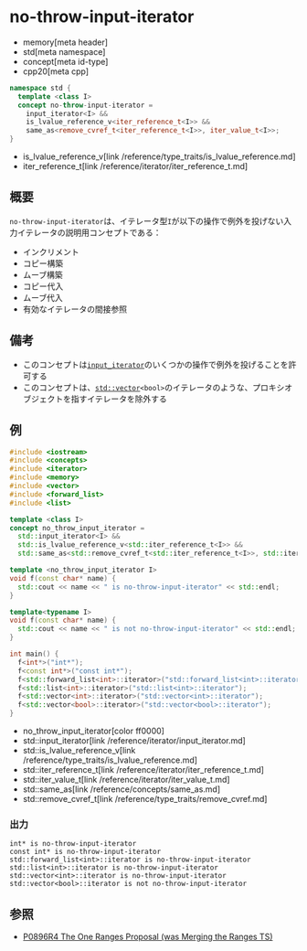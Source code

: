 # no-throw-input-iterator
* memory[meta header]
* std[meta namespace]
* concept[meta id-type]
* cpp20[meta cpp]

```cpp
namespace std {
  template <class I>
  concept no-throw-input-iterator =
    input_iterator<I> &&
    is_lvalue_reference_v<iter_reference_t<I>> &&
    same_as<remove_cvref_t<iter_reference_t<I>>, iter_value_t<I>>;
}
```
* is_lvalue_reference_v[link /reference/type_traits/is_lvalue_reference.md]
* iter_reference_t[link /reference/iterator/iter_reference_t.md]

## 概要

`no-throw-input-iterator`は、イテレータ型`I`が以下の操作で例外を投げない入力イテレータの説明用コンセプトである：

- インクリメント
- コピー構築
- ムーブ構築
- コピー代入
- ムーブ代入
- 有効なイテレータの間接参照


## 備考
- このコンセプトは[`input_iterator`](/reference/iterator/input_iterator.md)のいくつかの操作で例外を投げることを許可する
- このコンセプトは、[`std::vector`](/reference/vector/vector.md)`<bool>`のイテレータのような、プロキシオブジェクトを指すイテレータを除外する


## 例
```cpp example
#include <iostream>
#include <concepts>
#include <iterator>
#include <memory>
#include <vector>
#include <forward_list>
#include <list>

template <class I>
concept no_throw_input_iterator =
  std::input_iterator<I> &&
  std::is_lvalue_reference_v<std::iter_reference_t<I>> &&
  std::same_as<std::remove_cvref_t<std::iter_reference_t<I>>, std::iter_value_t<I>>;

template <no_throw_input_iterator I>
void f(const char* name) {
  std::cout << name << " is no-throw-input-iterator" << std::endl;
}

template<typename I>
void f(const char* name) {
  std::cout << name << " is not no-throw-input-iterator" << std::endl;
}

int main() {
  f<int*>("int*");
  f<const int*>("const int*");
  f<std::forward_list<int>::iterator>("std::forward_list<int>::iterator");
  f<std::list<int>::iterator>("std::list<int>::iterator");
  f<std::vector<int>::iterator>("std::vector<int>::iterator");
  f<std::vector<bool>::iterator>("std::vector<bool>::iterator");
}
```
* no_throw_input_iterator[color ff0000]
* std::input_iterator[link /reference/iterator/input_iterator.md]
* std::is_lvalue_reference_v[link /reference/type_traits/is_lvalue_reference.md]
* std::iter_reference_t[link /reference/iterator/iter_reference_t.md]
* std::iter_value_t[link /reference/iterator/iter_value_t.md]
* std::same_as[link /reference/concepts/same_as.md]
* std::remove_cvref_t[link /reference/type_traits/remove_cvref.md]

### 出力
```
int* is no-throw-input-iterator
const int* is no-throw-input-iterator
std::forward_list<int>::iterator is no-throw-input-iterator
std::list<int>::iterator is no-throw-input-iterator
std::vector<int>::iterator is no-throw-input-iterator
std::vector<bool>::iterator is not no-throw-input-iterator
```


## 参照
- [P0896R4 The One Ranges Proposal (was Merging the Ranges TS)](http://www.open-std.org/jtc1/sc22/wg21/docs/papers/2018/p0896r4.pdf)
